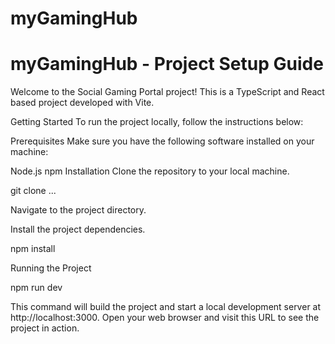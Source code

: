 # myGamingHub

# myGamingHub - Project Setup Guide

Welcome to the Social Gaming Portal project! This is a TypeScript and React based project developed with Vite.

Getting Started
To run the project locally, follow the instructions below:

Prerequisites
Make sure you have the following software installed on your machine:

Node.js
npm
Installation
Clone the repository to your local machine.

git clone ...

Navigate to the project directory.

Install the project dependencies.

npm install

Running the Project

npm run dev

This command will build the project and start a local development server at http://localhost:3000. Open your web browser and visit this URL to see the project in action.
